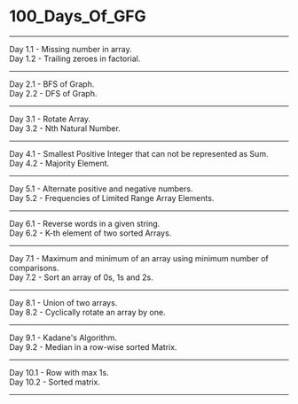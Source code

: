 <h1>100_Days_Of_GFG</h1><hr>
Day 1.1 - Missing number in array. <br>
Day 1.2 - Trailing zeroes in factorial. <br><hr>
Day 2.1 - BFS of Graph. <br>
Day 2.2 - DFS of Graph. <br><hr>
Day 3.1 - Rotate Array. <br>
Day 3.2 - Nth Natural Number. <br><hr>
Day 4.1 - Smallest Positive Integer that can not be represented as Sum. <br>
Day 4.2 - Majority Element. <br><hr>
Day 5.1 - Alternate positive and negative numbers. <br>
Day 5.2 - Frequencies of Limited Range Array Elements. <br><hr>
Day 6.1 - Reverse words in a given string. <br>
Day 6.2 - K-th element of two sorted Arrays. <br><hr>
Day 7.1 - Maximum and minimum of an array using minimum number of comparisons.<br>
Day 7.2 - Sort an array of 0s, 1s and 2s. <br><hr>
Day 8.1 - Union of two arrays. <br>
Day 8.2 - Cyclically rotate an array by one. <br><hr>
Day 9.1 - Kadane's Algorithm. <br>
Day 9.2 - Median in a row-wise sorted Matrix. <br><hr>
Day 10.1 - Row with max 1s. <br>
Day 10.2 - Sorted matrix. <br><hr>
